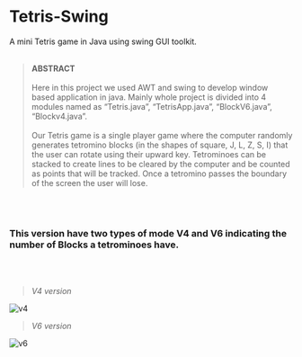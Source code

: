 # Tetris-Swing
A mini Tetris game in Java using swing GUI toolkit. 
<br></br>
>**ABSTRACT**
><br></br>
>Here in this project we used AWT and swing to develop window based application in java. Mainly whole project is divided into 4 modules named as “Tetris.java”, “TetrisApp.java”, “BlockV6.java”, “Blockv4.java”.
<br></br>
Our Tetris game is a single player game where the computer randomly generates tetromino blocks (in the shapes of square, J, L, Z, S, I) that the user can rotate using their upward key. Tetrominoes can be stacked to create lines to be cleared by the computer and be counted as points that will be tracked. Once a tetromino passes the boundary of the screen the user will lose.

<br></br>
### This version have two types of mode V4 and V6 indicating the number of Blocks a tetrominoes have.
<br></br>
>*V4 version*

![v4](https://user-images.githubusercontent.com/72198465/235859308-cd7829c1-90d5-477f-a46f-9faa3baa5536.png)

>*V6 version*

![v6](https://user-images.githubusercontent.com/72198465/235859407-13ef3b90-882e-4629-8685-b2de47536e2b.png)
